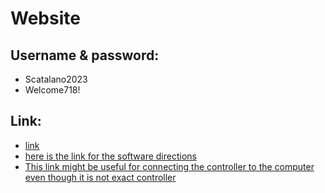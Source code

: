 # Website
## Username & password:
* Scatalano2023
* Welcome718!
## Link:
* [link](https://www.kipr.org)
* [here is the link for the software directions](https://www.kipr.org/kipr/hardware-software/kipr-wombat-firmware)
* [This link might be useful for connecting the controller to the computer even though it is not exact controller](https://www.kipr.org/wp-content/uploads/2018/09/Quick-Start-.pdf)
